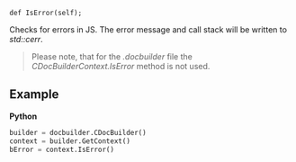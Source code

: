 `def IsError(self);`

Checks for errors in JS. The error message and call stack will be written to *std::cerr*.

> Please note, that for the *.docbuilder* file the *CDocBuilderContext.IsError* method is not used.

## Example

**Python**

``` py
builder = docbuilder.CDocBuilder()
context = builder.GetContext()
bError = context.IsError()
```
